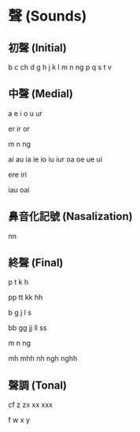 # 聲 (Sounds)

## 初聲 (Initial)

b c ch d g h j k l m n ng p q s t v

## 中聲 (Medial)

a e i o u ur

er ir or

m n ng

ai au ia ie io iu iur oa oe ue ui

ere iri

iau oai

## 鼻音化記號 (Nasalization)

nn

## 終聲 (Final)

p t k h

pp tt kk hh

b g j l s

bb gg jj ll ss

m n ng

mh mhh nh ngh nghh

## 聲調 (Tonal)

cf z zx xx xxx

f w x y
